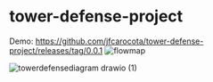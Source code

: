 # tower-defense-project
Demo: https://github.com/jfcarocota/tower-defense-project/releases/tag/0.0.1
![flowmap](https://user-images.githubusercontent.com/6539267/157597838-312165b1-d0bc-4a25-a65c-90189dc9ab1e.PNG)

![towerdefensediagram drawio (1)](https://user-images.githubusercontent.com/6539267/157597863-fefb83da-ffe1-4962-8e57-73f39b514bc1.png)
